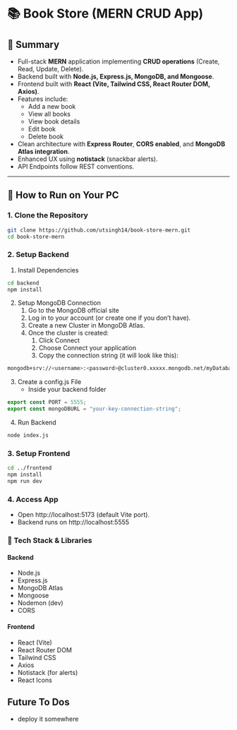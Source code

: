# 📚 Book Store (MERN CRUD App)

## 🔹 Summary

- Full-stack **MERN** application implementing **CRUD operations** (Create, Read, Update, Delete).
- Backend built with **Node.js, Express.js, MongoDB, and Mongoose**.
- Frontend built with **React (Vite, Tailwind CSS, React Router DOM, Axios)**.
- Features include:
  - Add a new book
  - View all books
  - View book details
  - Edit book
  - Delete book
- Clean architecture with **Express Router**, **CORS enabled**, and **MongoDB Atlas integration**.
- Enhanced UX using **notistack** (snackbar alerts).
- API Endpoints follow REST conventions.

---

## 🔹 How to Run on Your PC

### 1. Clone the Repository

```bash
git clone https://github.com/utsingh14/book-store-mern.git
cd book-store-mern
```

### 2. Setup Backend

1. Install Dependencies

```bash
cd backend
npm install
```

2. Setup MongoDB Connection
   1. Go to the MongoDB official site
   2. Log in to your account (or create one if you don’t have).
   3. Create a new Cluster in MongoDB Atlas.
   4. Once the cluster is created:
      1. Click Connect
      2. Choose Connect your application
      3. Copy the connection string (it will look like this):

```bash
mongodb+srv://<username>:<password>@cluster0.xxxxx.mongodb.net/myDatabase?retryWrites=true&w=majority
```

3. Create a config.js File
   - Inside your backend folder

```js
export const PORT = 5555;
export const mongoDBURL = "your-key-connection-string";
```

4. Run Backend

```bash
node index.js
```

### 3. Setup Frontend

```bash
cd ../frontend
npm install
npm run dev
```

### 4. Access App

- Open http://localhost:5173 (default Vite port).
- Backend runs on http://localhost:5555

### 🔹 Tech Stack & Libraries

#### Backend

- Node.js
- Express.js
- MongoDB Atlas
- Mongoose
- Nodemon (dev)
- CORS

#### Frontend

- React (Vite)
- React Router DOM
- Tailwind CSS
- Axios
- Notistack (for alerts)
- React Icons

## Future To Dos

- deploy it somewhere
